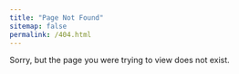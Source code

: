 ```yaml
---
title: "Page Not Found"
sitemap: false
permalink: /404.html
---
```


<p id="redirect-message"></p>

<script>
// Set the initial countdown time in seconds
let timeLeft = 5;

// Get the message element
const messageElement = document.getElementById('redirect-message');

// Update the message and countdown every second
const countdownInterval = setInterval(() => {
  messageElement.textContent = `Redirecting to the main page in ${timeLeft} seconds`;

  timeLeft--;

  if (timeLeft <= 0) {
    clearInterval(countdownInterval); // Stop the countdown
    window.location.href = "https://draguilara.github.io"; // Redirect to the main page
  }
}, 1000);
</script>

Sorry, but the page you were trying to view does not exist.
